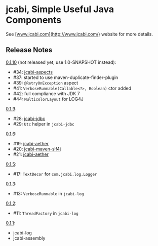 jcabi, Simple Useful Java Components
=====

See [www.jcabi.com](http://www.jcabi.com/) website for more details.

## Release Notes ##

[0.1.10](\#46) (not released yet, use 1.0-SNAPSHOT instead):

 * \#34: [jcabi-aspects](http://www.jcabi.com/jcabi-aspects)
 * \#37: started to use maven-duplicate-finder-plugin
 * \#39: `@RetryOnException` aspect
 * \#41: `VerboseRunnable(Callable<?>, Boolean)` ctor added
 * \#42: full compliance with JDK 7
 * \#44: `MulticolorLayout` for LOG4J

[0.1.9](\#33):

 * \#28: [jcabi-jdbc](http://www.jcabi.com/jcabi-jdbc)
 * \#29: `Utc` helper in `jcabi-jdbc`

[0.1.6](\#22):

 * \#19: [jcabi-aether](http://www.jcabi.com/jcabi-velocity)
 * \#20: [jcabi-maven-slf4j](http://www.jcabi.com/jcabi-maven-slf4j)
 * \#21: [jcabi-aether](http://www.jcabi.com/jcabi-ether)

[0.1.5](\#18):

 * \#17: `TextDecor` for `com.jcabi.log.Logger`

[0.1.3](\#14):

 * \#13: `VerboseRunnable` in `jcabi-log`

[0.1.2](\#12):

 * \#11: `ThreadFactory` in `jcabi-log`

[0.1.1](\#10):

 * jcabi-log
 * jcabi-assembly
